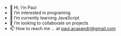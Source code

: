 - 👋 Hi, I’m Paul
- 👀 I’m interested in programing
- 🌱 I’m currently learning JavaScript
- 💞️ I’m looking to collaborate on projects
- 📫 How to reach me ... at paul.acasandri@gmail.com

<!---
thepaulsan/thepaulsan is a ✨ special ✨ repository because its `README.md` (this file) appears on your GitHub profile.
You can click the Preview link to take a look at your changes.
--->
